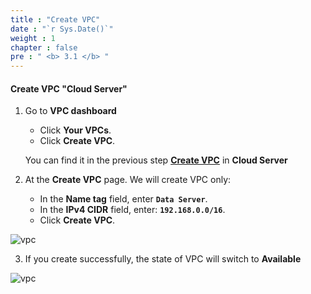 ```yaml
---
title : "Create VPC"
date : "`r Sys.Date()`"
weight : 1
chapter : false
pre : " <b> 3.1 </b> "
---
```



#### Create VPC "Cloud Server"
1. Go to **VPC dashboard**
   + Click **Your VPCs**.
   + Click **Create VPC**.
   
   You can find it in the previous step [**Create VPC**](/2-CloudServer/2.1-createvpc) in **Cloud Server**

2. At the **Create VPC** page. We will create VPC only:
   + In the **Name tag** field, enter **`Data Server`**.
   + In the **IPv4 CIDR** field, enter: **`192.168.0.0/16`**.
   + Click **Create VPC**.

![vpc](/aws-fcj/images/3.dataserver/vpc-01.png)


3. If you create successfully, the state of VPC will switch to **Available**

![vpc](/aws-fcj/images/3.dataserver/vpc-02.png)

